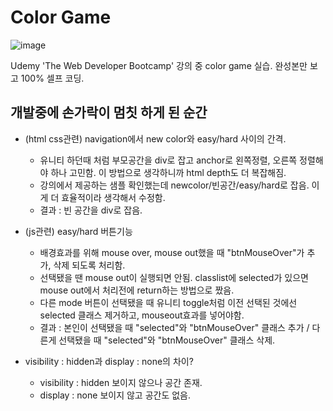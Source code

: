 # Color Game

![image](https://user-images.githubusercontent.com/38391126/71553795-c3483780-2a58-11ea-8edd-a2dc54df8e6d.png)

Udemy 'The Web Developer Bootcamp' 강의 중 color game 실습. 완성본만 보고 100% 셀프 코딩.

## 개발중에 손가락이 멈칫 하게 된 순간

+ (html css관련) navigation에서 new color와 easy/hard 사이의 간격.
  - 유니티 하던때 처럼 부모공간을 div로 잡고 anchor로 왼쪽정렬, 오른쪽 정렬해야 하나 고민함. 이 방법으로 생각하니까 html depth도 더 복잡해짐.
  - 강의에서 제공하는 샘플 확인했는데 newcolor/빈공간/easy/hard로 잡음. 이게 더 효율적이라 생각해서 수정함.
  - 결과 : 빈 공간을 div로 잡음.

+ (js관련) easy/hard 버튼기능
  - 배경효과를 위해 mouse over, mouse out했을 때 "btnMouseOver"가 추가, 삭제 되도록 처리함.
  - 선택됐을 땐 mouse out이 실행되면 안됨. classlist에 selected가 있으면 mouse out에서 처리전에 return하는 방법으로 짰음.
  - 다른 mode 버튼이 선택됐을 때 유니티 toggle처럼 이전 선택된 것에선 selected 클래스 제거하고, mouseout효과를 넣어야함.
  - 결과 : 본인이 선택됐을 때 "selected"와 "btnMouseOver" 클래스 추가 / 다른게 선택됐을 때 "selected"와 "btnMouseOver" 클래스 삭제.


+ visibility : hidden과 display : none의 차이?
  - visibility : hidden 보이지 않으나 공간 존재.
  - display : none 보이지 않고 공간도 없음.


